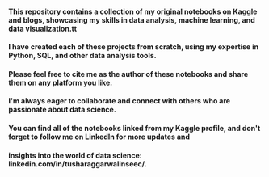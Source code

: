 #### This repository contains a collection of my original notebooks on Kaggle and blogs, showcasing my skills in data analysis, machine learning, and data visualization.tt

#### I have created each of these projects from scratch, using my expertise in Python, SQL, and other data analysis tools.

#### Please feel free to cite me as the author of these notebooks and share them on any platform you like. 
#### I'm always eager to collaborate and connect with others who are passionate about data science. 
#### You can find all of the notebooks linked from my Kaggle profile, and don't forget to follow me on LinkedIn for more updates and 
#### insights into the world of data science: linkedin.com/in/tusharaggarwalinseec/.
